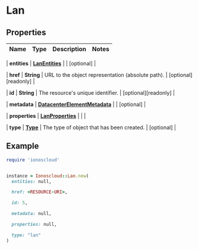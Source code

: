 # Lan

## Properties

| Name | Type | Description | Notes |
| ---- | ---- | ----------- | ----- |

| **entities** | [**LanEntities**](LanEntities.md) |  | [optional] |

| **href** | **String** | URL to the object representation (absolute path). | [optional][readonly] |

| **id** | **String** | The resource&#39;s unique identifier. | [optional][readonly] |

| **metadata** | [**DatacenterElementMetadata**](DatacenterElementMetadata.md) |  | [optional] |

| **properties** | [**LanProperties**](LanProperties.md) |  |  |

| **type** | [**Type**](Type.md) | The type of object that has been created. | [optional] |

## Example

```ruby
require 'ionoscloud'


instance = Ionoscloud::Lan.new(
  entities: null,

  href: <RESOURCE-URI>,

  id: 5,

  metadata: null,

  properties: null,

  type: "lan"
)
```

